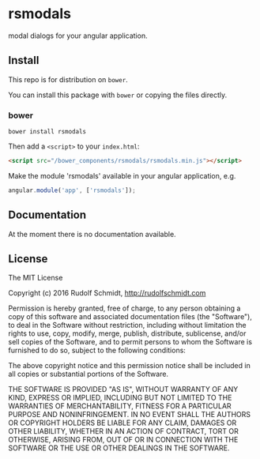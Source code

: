 # rsmodals
modal dialogs for your angular application.

## Install
This repo is for distribution on `bower`.

You can install this package with `bower` or copying the files directly.

### bower

```shell
bower install rsmodals
```

Then add a `<script>` to your `index.html`:

```html
<script src="/bower_components/rsmodals/rsmodals.min.js"></script>
```

Make the module 'rsmodals' available in your angular application, e.g.

```javascript
angular.module('app', ['rsmodals']);
```


## Documentation

At the moment there is no documentation available.

## License

The MIT License

Copyright (c) 2016 Rudolf Schmidt, http://rudolfschmidt.com

Permission is hereby granted, free of charge, to any person obtaining a copy
of this software and associated documentation files (the "Software"), to deal
in the Software without restriction, including without limitation the rights
to use, copy, modify, merge, publish, distribute, sublicense, and/or sell
copies of the Software, and to permit persons to whom the Software is
furnished to do so, subject to the following conditions:

The above copyright notice and this permission notice shall be included in
all copies or substantial portions of the Software.

THE SOFTWARE IS PROVIDED "AS IS", WITHOUT WARRANTY OF ANY KIND, EXPRESS OR
IMPLIED, INCLUDING BUT NOT LIMITED TO THE WARRANTIES OF MERCHANTABILITY,
FITNESS FOR A PARTICULAR PURPOSE AND NONINFRINGEMENT. IN NO EVENT SHALL THE
AUTHORS OR COPYRIGHT HOLDERS BE LIABLE FOR ANY CLAIM, DAMAGES OR OTHER
LIABILITY, WHETHER IN AN ACTION OF CONTRACT, TORT OR OTHERWISE, ARISING FROM,
OUT OF OR IN CONNECTION WITH THE SOFTWARE OR THE USE OR OTHER DEALINGS IN
THE SOFTWARE.
